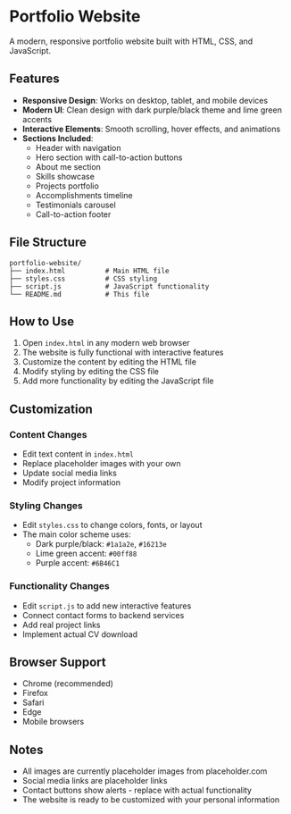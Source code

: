 # Portfolio Website

A modern, responsive portfolio website built with HTML, CSS, and JavaScript.

## Features

- **Responsive Design**: Works on desktop, tablet, and mobile devices
- **Modern UI**: Clean design with dark purple/black theme and lime green accents
- **Interactive Elements**: Smooth scrolling, hover effects, and animations
- **Sections Included**:
  - Header with navigation
  - Hero section with call-to-action buttons
  - About me section
  - Skills showcase
  - Projects portfolio
  - Accomplishments timeline
  - Testimonials carousel
  - Call-to-action footer

## File Structure

```
portfolio-website/
├── index.html          # Main HTML file
├── styles.css          # CSS styling
├── script.js           # JavaScript functionality
└── README.md           # This file
```

## How to Use

1. Open `index.html` in any modern web browser
2. The website is fully functional with interactive features
3. Customize the content by editing the HTML file
4. Modify styling by editing the CSS file
5. Add more functionality by editing the JavaScript file

## Customization

### Content Changes
- Edit text content in `index.html`
- Replace placeholder images with your own
- Update social media links
- Modify project information

### Styling Changes
- Edit `styles.css` to change colors, fonts, or layout
- The main color scheme uses:
  - Dark purple/black: `#1a1a2e`, `#16213e`
  - Lime green accent: `#00ff88`
  - Purple accent: `#6B46C1`

### Functionality Changes
- Edit `script.js` to add new interactive features
- Connect contact forms to backend services
- Add real project links
- Implement actual CV download

## Browser Support

- Chrome (recommended)
- Firefox
- Safari
- Edge
- Mobile browsers

## Notes

- All images are currently placeholder images from placeholder.com
- Social media links are placeholder links
- Contact buttons show alerts - replace with actual functionality
- The website is ready to be customized with your personal information

